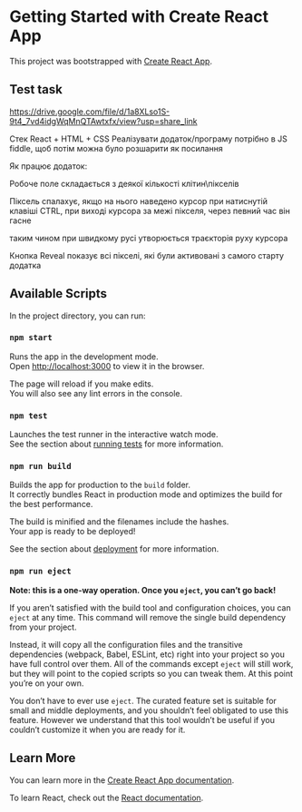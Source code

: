 # Getting Started with Create React App

This project was bootstrapped with [Create React App](https://github.com/facebook/create-react-app).

## Test task

https://drive.google.com/file/d/1a8XLso1S-9t4_7vd4idgWqMnQTAwtxfx/view?usp=share_link

Стек React + HTML + CSS
Реалізувати додаток/програму потрібно в JS fiddle, щоб потім можна було розшарити як посилання

Як працює додаток:

Робоче поле складається з деякої кількості клітин\пікселів

Піксель спалахує, якщо на нього наведено курсор при натиснутій клавіші CTRL, при виході курсора за межі пікселя, через певний час він гасне

таким чином при швидкому русі утворюється траєкторія руху курсора

Кнопка Reveal показує всі пікселі, які були активовані з самого старту додатка


## Available Scripts

In the project directory, you can run:

### `npm start`

Runs the app in the development mode.\
Open [http://localhost:3000](http://localhost:3000) to view it in the browser.

The page will reload if you make edits.\
You will also see any lint errors in the console.

### `npm test`

Launches the test runner in the interactive watch mode.\
See the section about [running tests](https://facebook.github.io/create-react-app/docs/running-tests) for more information.

### `npm run build`

Builds the app for production to the `build` folder.\
It correctly bundles React in production mode and optimizes the build for the best performance.

The build is minified and the filenames include the hashes.\
Your app is ready to be deployed!

See the section about [deployment](https://facebook.github.io/create-react-app/docs/deployment) for more information.

### `npm run eject`

**Note: this is a one-way operation. Once you `eject`, you can’t go back!**

If you aren’t satisfied with the build tool and configuration choices, you can `eject` at any time. This command will remove the single build dependency from your project.

Instead, it will copy all the configuration files and the transitive dependencies (webpack, Babel, ESLint, etc) right into your project so you have full control over them. All of the commands except `eject` will still work, but they will point to the copied scripts so you can tweak them. At this point you’re on your own.

You don’t have to ever use `eject`. The curated feature set is suitable for small and middle deployments, and you shouldn’t feel obligated to use this feature. However we understand that this tool wouldn’t be useful if you couldn’t customize it when you are ready for it.

## Learn More

You can learn more in the [Create React App documentation](https://facebook.github.io/create-react-app/docs/getting-started).

To learn React, check out the [React documentation](https://reactjs.org/).
